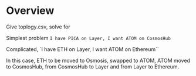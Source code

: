 
# Overview

Give toplogy.csv, solve for

Simplest problem `I have PICA on Layer, I want ATOM on CosmosHub`

Complicated, `I have ETH on Layer, I want ATOM on Ethereum``

In this case, ETH to be moved to Osmosis, swapped to ATOM, ATOM moved to CosmosHub, from CosmosHub to Layer and from Layer to Ethereum.